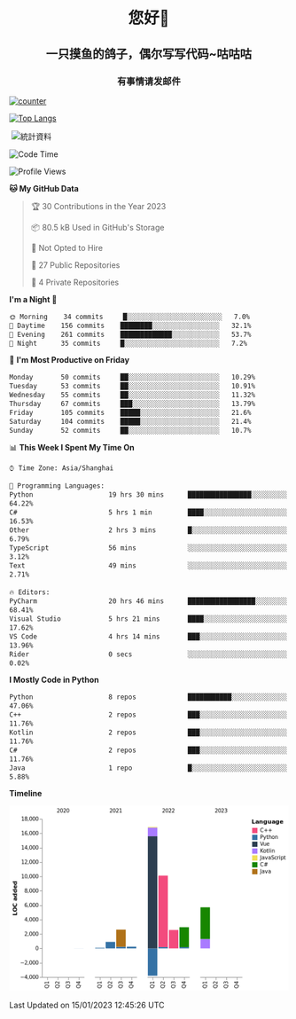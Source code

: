 

<!--
**kitUIN/kitUIN** is a ✨ _special_ ✨ repository because its `README.md` (this file) appears on your GitHub profile.

Here are some ideas to get you started:

- 🔭 I’m currently working on ...
- 🌱 I’m currently learning ...
- 👯 I’m looking to collaborate on ...
- 🤔 I’m looking for help with ...
- 💬 Ask me about ...
- 📫 How to reach me: ...
- 😄 Pronouns: ...
- ⚡ Fun fact: ...
-->
<h1 align="center">您好👋</h1>
<h2 align="center">一只摸鱼的鸽子，偶尔写写代码~咕咕咕</h2>
<h3 align="center">有事情请发邮件</h3>

[![counter](https://count.getloli.com/get/@KitUIN?theme=rule34)](https://count.getloli.com/)

[![Top Langs](https://github-readme-stats.vercel.app/api/top-langs/?username=kitUIN&show_icons=true&theme=gruvbox&locale=cn&layout=compact)](https://github.com/anuraghazra/github-readme-stats)

<p>&nbsp;<img align="center" src="https://github-readme-stats.vercel.app/api?username=kitUIN&show_icons=true&theme=gruvbox&locale=cn" alt="統計資料" /></p>


<!--START_SECTION:waka-->
![Code Time](http://img.shields.io/badge/Code%20Time-795%20hrs%2041%20mins-blue)

![Profile Views](http://img.shields.io/badge/Profile%20Views-31-blue)

**🐱 My GitHub Data** 

> 🏆 30 Contributions in the Year 2023
 > 
> 📦 80.5 kB Used in GitHub's Storage 
 > 
> 🚫 Not Opted to Hire
 > 
> 📜 27 Public Repositories 
 > 
> 🔑 4 Private Repositories  
 > 
**I'm a Night 🦉** 

```text
🌞 Morning    34 commits     █░░░░░░░░░░░░░░░░░░░░░░░░   7.0% 
🌆 Daytime    156 commits    ████████░░░░░░░░░░░░░░░░░   32.1% 
🌃 Evening    261 commits    █████████████░░░░░░░░░░░░   53.7% 
🌙 Night      35 commits     █░░░░░░░░░░░░░░░░░░░░░░░░   7.2%

```
📅 **I'm Most Productive on Friday** 

```text
Monday       50 commits     ██░░░░░░░░░░░░░░░░░░░░░░░   10.29% 
Tuesday      53 commits     ██░░░░░░░░░░░░░░░░░░░░░░░   10.91% 
Wednesday    55 commits     ██░░░░░░░░░░░░░░░░░░░░░░░   11.32% 
Thursday     67 commits     ███░░░░░░░░░░░░░░░░░░░░░░   13.79% 
Friday       105 commits    █████░░░░░░░░░░░░░░░░░░░░   21.6% 
Saturday     104 commits    █████░░░░░░░░░░░░░░░░░░░░   21.4% 
Sunday       52 commits     ██░░░░░░░░░░░░░░░░░░░░░░░   10.7%

```


📊 **This Week I Spent My Time On** 

```text
⌚︎ Time Zone: Asia/Shanghai

💬 Programming Languages: 
Python                   19 hrs 30 mins      ████████████████░░░░░░░░░   64.22% 
C#                       5 hrs 1 min         ████░░░░░░░░░░░░░░░░░░░░░   16.53% 
Other                    2 hrs 3 mins        █░░░░░░░░░░░░░░░░░░░░░░░░   6.79% 
TypeScript               56 mins             ░░░░░░░░░░░░░░░░░░░░░░░░░   3.12% 
Text                     49 mins             ░░░░░░░░░░░░░░░░░░░░░░░░░   2.71%

🔥 Editors: 
PyCharm                  20 hrs 46 mins      █████████████████░░░░░░░░   68.41% 
Visual Studio            5 hrs 21 mins       ████░░░░░░░░░░░░░░░░░░░░░   17.62% 
VS Code                  4 hrs 14 mins       ███░░░░░░░░░░░░░░░░░░░░░░   13.96% 
Rider                    0 secs              ░░░░░░░░░░░░░░░░░░░░░░░░░   0.02%

```

**I Mostly Code in Python** 

```text
Python                   8 repos             ███████████░░░░░░░░░░░░░░   47.06% 
C++                      2 repos             ███░░░░░░░░░░░░░░░░░░░░░░   11.76% 
Kotlin                   2 repos             ███░░░░░░░░░░░░░░░░░░░░░░   11.76% 
C#                       2 repos             ███░░░░░░░░░░░░░░░░░░░░░░   11.76% 
Java                     1 repo              █░░░░░░░░░░░░░░░░░░░░░░░░   5.88%

```


**Timeline**

![Chart not found](https://raw.githubusercontent.com/kitUIN/kitUIN/main/charts/bar_graph.png) 


 Last Updated on 15/01/2023 12:45:26 UTC
<!--END_SECTION:waka-->
